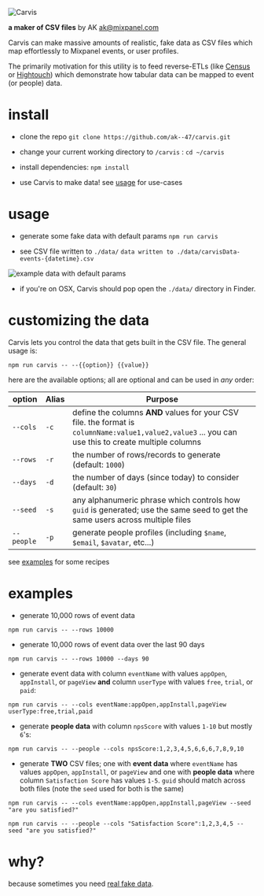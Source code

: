 

![Carvis](https://aktunes.neocities.org/carvisLogo.png)

**a maker of CSV files** 
 by AK 
 ak@mixpanel.com
 
Carvis can make massive amounts of realistic, fake data as CSV files which map effortlessly to Mixpanel events, or user profiles.

The primarily motivation for this utility is to feed reverse-ETLs (like [Census](https://www.getcensus.com/) or [Hightouch](https://hightouch.io/)) which demonstrate how tabular data can be mapped to event (or people) data.

# install

  - clone the repo
```git clone https://github.com/ak--47/carvis.git```

  - change your current working directory to `/carvis` :
```cd ~/carvis```
  
- install dependencies:
```npm install```

- use Carvis to make data! see [usage](#usage) for use-cases
  
# usage
  - generate some fake data with default params
  `npm run carvis` 
  
  - see CSV file written to `./data/`
  `data written to ./data/carvisData-events-{datetime}.csv`
  
![example data with default params](https://aktunes.neocities.org/carvis.png)

- if you're on OSX, Carvis should pop open the `./data/` directory in Finder.

# customizing the data
Carvis lets you control the data that gets built in the CSV file. The general usage is:

```
npm run carvis -- --{{option}} {{value}}
```
here are the available options; all are optional and can be used in *any* order:

| option | Alias | Purpose |
| ------ | ------ | ------ |
| `--cols` |`-c` | define the columns **AND** values for your CSV file. the format is `columnName:value1,value2,value3` ... you can use this to create multiple columns |
| `--rows` | `-r` | the number of rows/records to generate (default: `1000`) |
| `--days` | `-d` | the number of days (since today) to consider (default: `30`) |
| `--seed` | `-s` | any alphanumeric phrase which controls how `guid` is generated; use the same seed to get the same users across multiple files
|`--people`| `-p`| generate people profiles (including `$name`, `$email`, `$avatar`, etc...)

see [examples](#examples) for some recipes

# examples

 - generate 10,000  rows of event data
```
npm run carvis -- --rows 10000
```
 - generate 10,000 rows of event data over the last 90 days
```
npm run carvis -- --rows 10000 --days 90
```
- generate event data with column `eventName` with values `appOpen`, `appInstall`, or `pageView`  **and** column `userType` with values `free`, `trial`, or `paid`:
```
npm run carvis -- --cols eventName:appOpen,appInstall,pageView userType:free,trial,paid
```
- generate **people data** with column `npsScore` with values `1-10` but mostly `6`'s:
```
npm run carvis -- --people --cols npsScore:1,2,3,4,5,6,6,6,7,8,9,10
```
- generate **TWO** CSV files; one with **event data** where `eventName` has values `appOpen`, `appInstall`, or `pageView`  and one with **people data** where  column `Satisfaction Score` has values `1-5`.  `guid` should match across both files (note the `seed` used for both is the same)
```
npm run carvis -- --cols eventName:appOpen,appInstall,pageView --seed "are you satisfied?"
```
```
npm run carvis -- --people --cols "Satisfaction Score":1,2,3,4,5 --seed "are you satisfied?"
```

# why?
because sometimes you need [real fake data](https://www.youtube.com/watch?v=4270c5qWPBg). 
